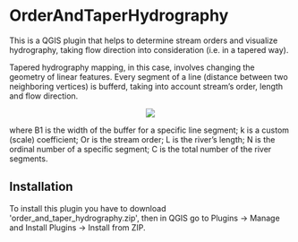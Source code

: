 # OrderAndTaperHydrography
This is a QGIS plugin that helps to determine stream orders and visualize hydrography, taking flow direction into consideration (i.e. in a tapered way). 

Tapered hydrography mapping, in this case, involves changing the geometry of linear features. 
Every segment of a line (distance between two neighboring vertices) is bufferd, taking into account stream’s order, length and flow direction. 

<p align="center">
  <img src="https://latex.codecogs.com/svg.image?B1=k\cdot\frac{1}{Or&plus;1}\cdot\textrm{lg}L\cdot\frac{N}{C}">
</p>

where B1 is the width of the buffer for a specific line segment; 
k is a custom (scale) coefficient; 
Or is the stream order; 
L is the river’s length; 
N is the ordinal number of a specific segment; 
C is the total number of the river segments.

## Installation 
To install this plugin you have to download 'order_and_taper_hydrography.zip', then in QGIS go to Plugins -> Manage and Install Plugins -> Install from ZIP.
